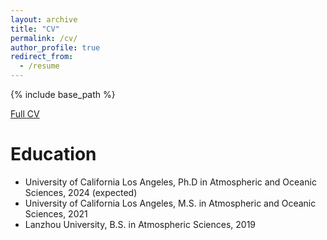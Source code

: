```yaml
---
layout: archive
title: "CV"
permalink: /cv/
author_profile: true
redirect_from:
  - /resume
---
```


{% include base_path %}

[Full CV](/files/CV.pdf)

Education
======
* University of California Los Angeles, Ph.D in Atmospheric and Oceanic Sciences, 2024 (expected)
* University of California Los Angeles, M.S. in Atmospheric and Oceanic Sciences, 2021
* Lanzhou University, B.S. in Atmospheric Sciences, 2019

  

